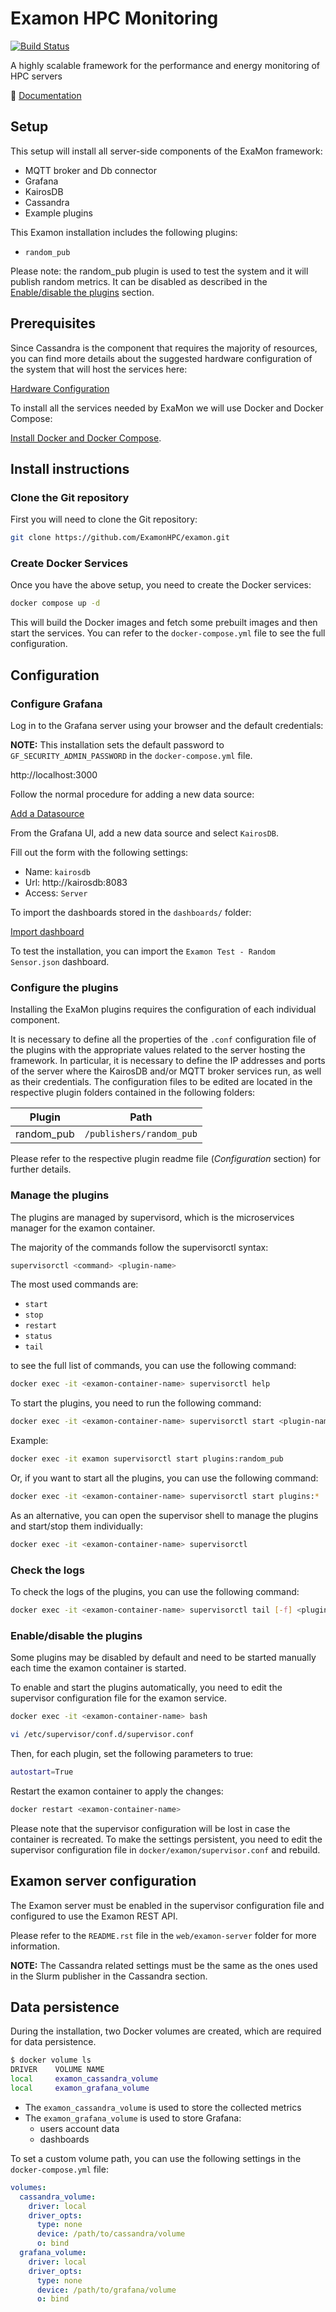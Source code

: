 # Examon HPC Monitoring

[![Build Status](https://github.com/ExamonHPC/examon/actions/workflows/installation-test.yml/badge.svg?branch=develop)](https://github.com/ExamonHPC/examon/actions/workflows/installation-test.yml)

A highly scalable framework for the performance and energy monitoring of HPC servers

 📖 [Documentation](https://examonhpc.github.io/examon/)


## Setup

This setup will install all server-side components of the ExaMon framework:

 - MQTT broker and Db connector
 - Grafana
 - KairosDB
 - Cassandra
 - Example plugins

 This Examon installation includes the following plugins:

- `random_pub`

Please note: the random_pub plugin is used to test the system and it will publish random metrics.
It can be disabled as described in the [Enable/disable the plugins](#enable-disable-the-plugins) section.

## Prerequisites
Since Cassandra is the component that requires the majority of resources, you can find more details about the suggested hardware configuration of the system that will host the services here:

[Hardware Configuration](https://cassandra.apache.org/doc/latest/operating/hardware.html#:~:text=While%20Cassandra%20can%20be%20made,at%20least%2032GB%20of%20RAM)

To install all the services needed by ExaMon we will use Docker and Docker Compose:

[Install Docker and Docker Compose](https://docs.docker.com/engine/installation/).

## Install instructions

### Clone the Git repository

First you will need to clone the Git repository:

```bash
git clone https://github.com/ExamonHPC/examon.git
```

### Create Docker Services

Once you have the above setup, you need to create the Docker services:

```bash
docker compose up -d
```

This will build the Docker images and fetch some prebuilt images and then start the services. You can refer to the `docker-compose.yml` file to see the full configuration. 

## Configuration

### Configure Grafana

Log in to the Grafana server using your browser and the default credentials:

**NOTE:** This installation sets the default password to `GF_SECURITY_ADMIN_PASSWORD` in the `docker-compose.yml` file.

http://localhost:3000

Follow the normal procedure for adding a new data source:

[Add a Datasource](https://grafana.com/docs/grafana/latest/datasources/add-a-data-source/)

From the Grafana UI, add a new data source and select `KairosDB`.

Fill out the form with the following settings:

 - Name: `kairosdb` 
 - Url: http://kairosdb:8083 
 - Access: `Server`

To import the dashboards stored in the `dashboards/` folder:    

[Import dashboard](https://grafana.com/docs/grafana/latest/dashboards/export-import/#import-dashboard)

To test the installation, you can import the `Examon Test - Random Sensor.json` dashboard.


### Configure the plugins

Installing the ExaMon plugins requires the configuration of each individual component.

It is necessary to define all the properties of the `.conf` configuration file of the plugins 
with the appropriate values related to the server hosting the framework. In particular, it is necessary 
to define the IP addresses and ports of the server where the KairosDB and/or MQTT broker services run, 
as well as their credentials. 
The configuration files to be edited are located in the respective plugin folders contained in the 
following folders:

| Plugin          | Path                        |
|-----------------|-----------------------------|
| random_pub      | `/publishers/random_pub`    |

Please refer to the respective plugin readme file (*Configuration* section) for further details.


### Manage the plugins

The plugins are managed by supervisord, which is the microservices manager for the examon container.

The majority of the commands follow the supervisorctl syntax:

```bash
supervisorctl <command> <plugin-name>
```

The most used commands are:

- `start`
- `stop`
- `restart`
- `status`
- `tail`

to see the full list of commands, you can use the following command:

```bash
docker exec -it <examon-container-name> supervisorctl help
```

To start the plugins, you need to run the following command:

```bash
docker exec -it <examon-container-name> supervisorctl start <plugin-name>
```
Example:

```bash
docker exec -it examon supervisorctl start plugins:random_pub
```

Or, if you want to start all the plugins, you can use the following command:

```bash
docker exec -it <examon-container-name> supervisorctl start plugins:*
```
As an alternative, you can open the supervisor shell to manage the plugins and start/stop them individually:

```bash
docker exec -it <examon-container-name> supervisorctl
```

### Check the logs

To check the logs of the plugins, you can use the following command:

```bash
docker exec -it <examon-container-name> supervisorctl tail [-f] <plugin-name>
```

### Enable/disable the plugins

Some plugins may be disabled by default and need to be started manually each time the examon container is started.

To enable and start the plugins automatically, you need to edit the supervisor configuration file for the examon service.

```bash
docker exec -it <examon-container-name> bash

vi /etc/supervisor/conf.d/supervisor.conf
```
Then, for each plugin, set the following parameters to true:

```bash
autostart=True
```
Restart the examon container to apply the changes:

```bash
docker restart <examon-container-name>
```
Please note that the supervisor configuration will be lost in case the container is recreated.
To make the settings persistent, you need to edit the supervisor configuration file in `docker/examon/supervisor.conf` and rebuild.

## Examon server configuration

The Examon server must be enabled in the supervisor configuration file and configured to use the Examon REST API.

Please refer to the `README.rst` file in the `web/examon-server` folder for more information.

**NOTE:** The Cassandra related settings must be the same as the ones used in the Slurm publisher in the Cassandra section.

## Data persistence

During the installation, two Docker volumes are created, which are required for data persistence.

 ```bash
$ docker volume ls
DRIVER    VOLUME NAME
local     examon_cassandra_volume
local     examon_grafana_volume
 ```

*   The `examon_cassandra_volume` is used to store the collected metrics
*   The `examon_grafana_volume` is used to store Grafana:
    *   users account data
    *   dashboards

To set a custom volume path, you can use the following settings in the `docker-compose.yml` file:

```yaml
volumes:
  cassandra_volume:
    driver: local
    driver_opts:
      type: none
      device: /path/to/cassandra/volume
      o: bind
  grafana_volume:
    driver: local
    driver_opts:
      type: none
      device: /path/to/grafana/volume
      o: bind  
```

